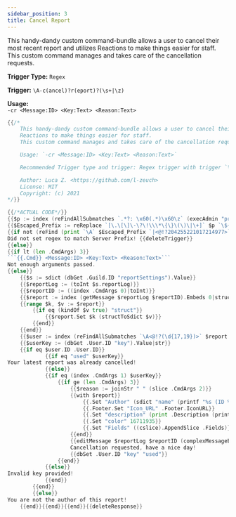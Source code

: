 ```yaml
---
sidebar_position: 3
title: Cancel Report
---
```


This handy-dandy custom command-bundle allows a user to cancel their most recent report and utilizes
Reactions to make things easier for staff.
This custom command manages and takes care of the cancellation requests.

**Trigger Type:** `Regex`

**Trigger:** `\A-c(ancel)?r(eport)?(\s+|\z)`

**Usage:**  
`-cr <Message:ID> <Key:Text> <Reason:Text>`

````go
{{/*
    This handy-dandy custom command-bundle allows a user to cancel their most recent report and utilizes
    Reactions to make things easier for staff.
    This custom command manages and takes care of the cancellation requests.

    Usage: `-cr <Message:ID> <Key:Text> <Reason:Text>`

    Recommended Trigger type and trigger: Regex trigger with trigger `\A-c(ancel)?r(eport)?(\s+|\z)`

    Author: Luca Z. <https://github.com/l-zeuch>
    License: MIT
    Copyright: (c) 2021
*/}}

{{/*ACTUAL CODE*/}}
{{$p := index (reFindAllSubmatches `.*?: \x60(.*)\x60\z` (execAdmin "prefix")) 0 1}}
{{$Escaped_Prefix := reReplace `[\.\[\]\-\?\!\\\*\{\}\(\)\|\+]` $p `\${0}`}}
{{if not (reFind (print `\A` $Escaped_Prefix `|<@!?204255221017214977>`) .Message.Content)}}
Did not set regex to match Server Prefix! {{deleteTrigger}}
{{else}}
{{if lt (len .CmdArgs) 3}}
```{{.Cmd}} <Message:ID> <Key:Text> <Reason:Text>```
Not enough arguments passed.
{{else}}
    {{$s := sdict (dbGet .Guild.ID "reportSettings").Value}}
    {{$reportLog := (toInt $s.reportLog)}}
    {{$reportID := ((index .CmdArgs 0)|toInt)}}
    {{$report := index (getMessage $reportLog $reportID).Embeds 0|structToSdict}}
    {{range $k, $v := $report}}
        {{if eq (kindOf $v true) "struct"}}
            {{$report.Set $k (structToSdict $v)}}
        {{end}}
    {{end}}
    {{$user := index (reFindAllSubmatches `\A<@!?(\d{17,19})>` $report.Description) 0 1|toInt|userArg}}
    {{$userKey := (dbGet .User.ID "key").Value|str}}
    {{if eq $user.ID .User.ID}}
            {{if eq "used" $userKey}}
Your latest report was already cancelled!
            {{else}}
            {{if eq (index .CmdArgs 1) $userKey}}
                {{if ge (len .CmdArgs) 3}}
                    {{$reason := joinStr " " (slice .CmdArgs 2)}}
                    {{with $report}}
                        {{.Set "Author" (sdict "name" (printf "%s (ID %d)" $user $user.ID) "icon_url" ($user.AvatarURL "256"))}}
                        {{.Footer.Set "Icon_URL" .Footer.IconURL}}
                        {{.Set "description" (print .Description (printf "\nCancellation of this report was requested. \n Reason: `%s`" $reason))}}
                        {{.Set "color" 16711935}}
                        {{.Set "Fields" ((cslice).AppendSlice .Fields)}}{{.Fields.Set 5 (sdict "name" "Reaction Menu Options" "value" (printf "Deny request with ❌, accept with 👌, or ask for more information with ⚠️."))}}
                    {{end}}
                    {{editMessage $reportLog $reportID (complexMessageEdit "embed" $report)}}
                    Cancellation requested, have a nice day!
                    {{dbSet .User.ID "key" "used"}}
                {{end}}
            {{else}}
Invalid key provided!
            {{end}}
        {{end}}
        {{else}}
You are not the author of this report!
    {{end}}{{end}}{{end}}{{deleteResponse}}
````

